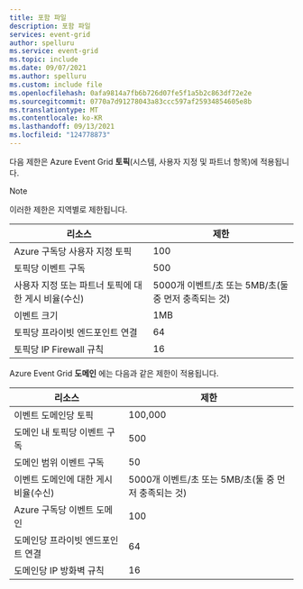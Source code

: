 ```yaml
---
title: 포함 파일
description: 포함 파일
services: event-grid
author: spelluru
ms.service: event-grid
ms.topic: include
ms.date: 09/07/2021
ms.author: spelluru
ms.custom: include file
ms.openlocfilehash: 0afa9814a7fb6b726d07fe5f1a5b2c863df72e2e
ms.sourcegitcommit: 0770a7d91278043a83ccc597af25934854605e8b
ms.translationtype: MT
ms.contentlocale: ko-KR
ms.lasthandoff: 09/13/2021
ms.locfileid: "124778873"
---
```

다음 제한은 Azure Event Grid **토픽**(시스템, 사용자 지정 및 파트너 항목)에 적용됩니다. 

> [!NOTE]
> 이러한 제한은 지역별로 제한됩니다. 

| 리소스 | 제한 |
| --- | --- |
| Azure 구독당 사용자 지정 토픽 | 100 |
| 토픽당 이벤트 구독 | 500 |
| 사용자 지정 또는 파트너 토픽에 대한 게시 비율(수신) | 5000개 이벤트/초 또는 5MB/초(둘 중 먼저 충족되는 것) |
| 이벤트 크기 | 1MB  |
| 토픽당 프라이빗 엔드포인트 연결  | 64 | 
| 토픽당 IP Firewall 규칙 | 16 | 

Azure Event Grid **도메인** 에는 다음과 같은 제한이 적용됩니다. 

| 리소스 | 제한 |
| --- | --- |
| 이벤트 도메인당 토픽 | 100,000 |
| 도메인 내 토픽당 이벤트 구독 | 500 |
| 도메인 범위 이벤트 구독 | 50 |
| 이벤트 도메인에 대한 게시 비율(수신) | 5000개 이벤트/초 또는 5MB/초(둘 중 먼저 충족되는 것) |
| Azure 구독당 이벤트 도메인 | 100 |
| 도메인당 프라이빗 엔드포인트 연결 | 64 | 
| 도메인당 IP 방화벽 규칙 | 16 | 


